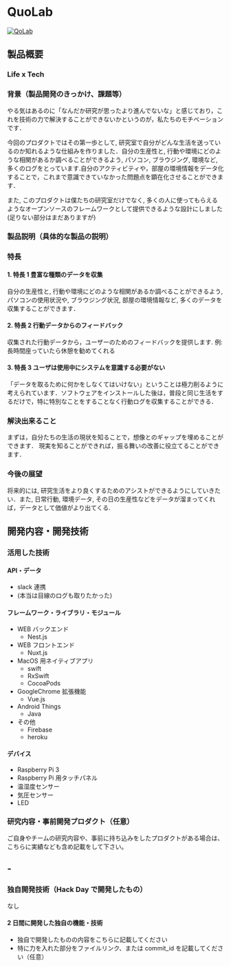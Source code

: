 # QuoLab

[![QoLab](https://user-images.githubusercontent.com/24749358/67645955-fc87fc80-f96e-11e9-8cae-3edc36f44a66.png)](https://www.youtube.com/watch?v=fjX5L1rCczo&feature=youtu.be)

## 製品概要

### Life x Tech

### 背景（製品開発のきっかけ、課題等）

やる気はあるのに「なんだか研究が思ったより進んでないな」と感じており，これを技術の力で解決することができないかというのが，私たちのモチベーションです．

今回のプロダクトではその第一歩として, 研究室で自分がどんな生活を送っているのか知れるような仕組みを作りました．自分の生産性と, 行動や環境にどのような相関があるか調べることができるよう, パソコン, ブラウジング, 環境など, 多くのログをとっています.自分のアクティビティや，部屋の環境情報をデータ化することで，これまで意識できていなかった問題点を顕在化させることができます．

また, このプロダクトは僕たちの研究室だけでなく, 多くの人に使ってもらえるようなオープンソースのフレームワークとして提供できるような設計にしました (足りない部分はまだありますが)

### 製品説明（具体的な製品の説明）

### 特長

#### 1. 特長 1 豊富な種類のデータを収集
自分の生産性と, 行動や環境にどのような相関があるか調べることができるよう, パソコンの使用状況や, ブラウジング状況, 部屋の環境情報など, 多くのデータを収集することができます．

#### 2. 特長 2 行動データからのフィードバック

収集された行動データから，ユーザーのためのフィードバックを提供します.
例: 長時間座っていたら休憩を勧めてくれる

#### 3. 特長 3 ユーザは使用中にシステムを意識する必要がない

「データを取るために何かをしなくてはいけない」ということは極力削るように考えられています．ソフトウェアをインストールした後は，普段と同じ生活をするだけで，特に特別なことをすることなく行動ログを収集することができる．

### 解決出来ること

まずは，自分たちの生活の現状を知ることで，想像とのギャップを埋めることができます．
現実を知ることができれば，振る舞いの改善に役立てることができます．

### 今後の展望

将来的には, 研究生活をより良くするためのアシストができるようにしていきたい．また, 日常行動, 環境データ, その日の生産性などをデータが溜まってくれば，データとして価値がより出てくる.

## 開発内容・開発技術

### 活用した技術

#### API・データ

- slack 連携
- (本当は目線のログも取りたかった)

#### フレームワーク・ライブラリ・モジュール

- WEB バックエンド
  - Nest.js
- WEB フロントエンド
  - Nuxt.js
- MacOS 用ネイティブアプリ
  - swift
  - RxSwift
  - CocoaPods
- GoogleChrome 拡張機能
  - Vue.js
- Android Things
  - Java
- その他
  - Firebase
  - heroku

#### デバイス

- Raspberry Pi 3
- Raspberry Pi 用タッチパネル
- 温湿度センサー
- 気圧センサー
- LED

### 研究内容・事前開発プロダクト（任意）

ご自身やチームの研究内容や、事前に持ち込みをしたプロダクトがある場合は、こちらに実績なども含め記載をして下さい。

## -

### 独自開発技術（Hack Day で開発したもの）

なし

#### 2 日間に開発した独自の機能・技術

- 独自で開発したものの内容をこちらに記載してください
- 特に力を入れた部分をファイルリンク、または commit_id を記載してください（任意）
